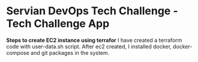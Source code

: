 # Servian DevOps Tech Challenge - Tech Challenge App

**Steps to create EC2 instance using terrafor**
I have created a terraform code with user-data.sh script.
After ec2 created, I installed docker, docker-compose and git packages in the system.


